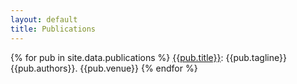 ```yaml
---
layout: default
title: Publications
---
```


{% for pub in site.data.publications %}
[{{pub.title}}]({{pub.link}}): {{pub.tagline}} {{pub.authors}}. {{pub.venue}}
{% endfor %}

